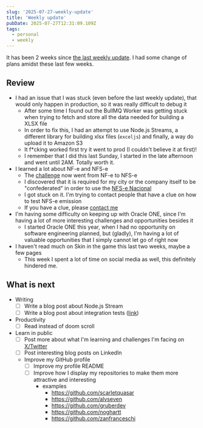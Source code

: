 ```yaml
---
slug: '2025-07-27-weekly-update'
title: 'Weekly update'
pubDate: 2025-07-27T12:31:09.109Z
tags:
  - personal
  - weekly
---
```


It has been 2 weeks since [the last weekly update](/blog/2025-07-13-weekly-update). I had some change of plans amidst these last few weeks.

## Review

- I had an issue that I was stuck (even before the last weekly update), that would only happen in production, so it was really difficult to debug it
  - After some time I found out the BullMQ Worker was getting stuck when trying to fetch and store all the data needed for building a XLSX file
  - In order to fix this, I had an attempt to use Node.js Streams, a different library for building xlsx files (`exceljs`) and finally, a way do upload it to Amazon S3
  - It f\*cking worked first try it went to prod (I couldn't believe it at first)!
  - I remember that I did this last Sunday, I started in the late afternoon and went until 2AM. Totally worth it.
- I learned a lot about NF-e and NFS-e
  - The [challenge](https://github.com/woovibr/jobs/commit/3a9200bf9c0ebcd8c5470bba5f37d13556d9372f) now went from NF-e to NFS-e
  - I discovered that it is required for my city or the company itself to be "confederated" in order to use the [NFS-e Nacional](https://www.gov.br/nfse/pt-br/biblioteca/eventos_NFS-e/eventoTecnicoSetembro2022)
  - I got stuck on it. I'm trying to contact people that have a clue on how to test NFS-e emission
  - If you have a clue, please [contact me](/contact)
- I'm having some difficulty on keeping up with Oracle ONE, since I'm having a lot of more interesting challenges and opportunities besides it
  - I started Oracle ONE this year, when I had no opportunity on software engineering planned, but (gladly), I'm having a lot of valuable opportunities that I simply cannot let go of right now
- I haven't read much on Skin in the game this last two weeks, maybe a few pages
  - This week I spent a lot of time on social media as well, this definitely hindered me.

## What is next

- Writing
  - [ ] Write a blog post about Node.js Stream
  - [ ] Write a blog post about integration tests ([link](/blog/getting-productive-with-automated-tests))
- Productivity
  - [ ] Read instead of doom scroll
- Learn in public
  - [ ] Post more about what I'm learning and challenges I'm facing on [X/Twitter](https://x.com/gusdantas)
  - [ ] Post interesting blog posts on LinkedIn
  - Improve my GitHub profile
    - [ ] Improve my profile README
    - [ ] Improve how I display my repositories to make them more attractive and interesting
      - examples
        - https://github.com/scarletquasar
        - https://github.com/alvseven
        - https://github.com/gruberdev
        - https://github.com/noghartt
        - https://github.com/zanfranceschi
